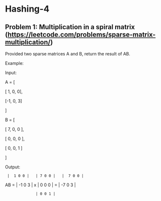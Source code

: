# Hashing-4
## Problem 1: Multiplication in a spiral matrix (https://leetcode.com/problems/sparse-matrix-multiplication/)

Provided two sparse matrices A and B, return the result of AB.



Example:

Input:


A = [

  [ 1, 0, 0],

  [-1, 0, 3]

]

B = [

  [ 7, 0, 0 ],

  [ 0, 0, 0 ],

  [ 0, 0, 1 ]

]

Output:


     |  1 0 0 |   | 7 0 0 |   |  7 0 0 |
AB = | -1 0 3 | x | 0 0 0 | = | -7 0 3 |

                  | 0 0 1 |
